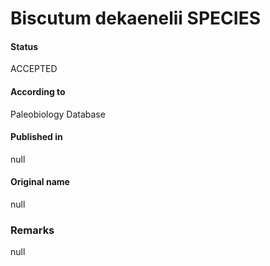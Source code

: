Biscutum dekaenelii SPECIES
=======

#### Status
ACCEPTED

#### According to
Paleobiology Database

#### Published in
null

#### Original name
null

### Remarks
null